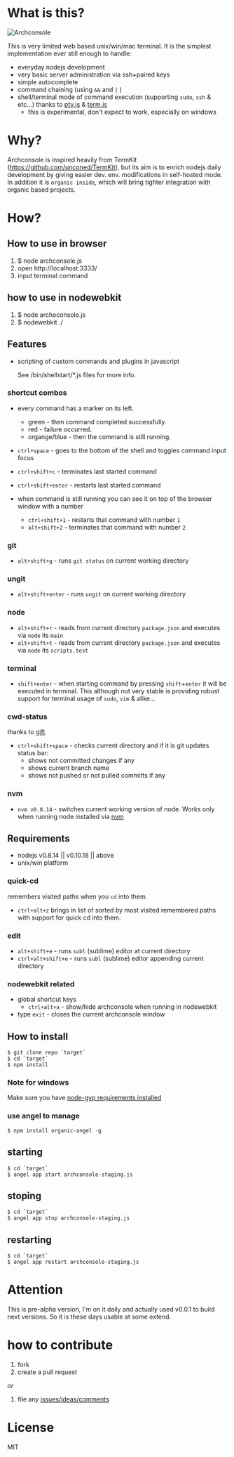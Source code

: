 # What is this? #

![Archconsole](https://raw.github.com/outbounder/organic-archconsole/master/preview.png)

This is very limited web based unix/win/mac terminal.
It is the simplest implementation ever still enough to handle:

* everyday nodejs development
* very basic server administration via ssh+paired keys
* simple autocomplete
* command chaining (using `&&` and `|` )
* shell/terminal mode of command execution (supporting `sudo`, `ssh` & etc...)
thanks to [pty.js](https://github.com/chjj/pty.js/) & [term.js](https://github.com/chjj/term.js/)
  * this is experimental, don't expect to work, especially on windows

# Why? #

Archconsole is inspired heavily from TermKit (https://github.com/unconed/TermKit),
but its aim is to enrich nodejs daily development by giving easier dev. env. modifications in self-hosted mode.
In addition it is `organic inside`, which will bring tighter integration with organic based projects.

# How? #

## How to use in browser ##

1. $ node archconsole.js
2. open http://localhost:3333/
3. input terminal command

## how to use in nodewebkit ##

1. $ node archoconsole.js
2. $ nodewebkit ./

## Features

* scripting of custom commands and plugins in javascript

  See /bin/shellstart/*.js files for more info.

### shortcut combos

* every command has a marker on its left.
  * green - then command completed successfully.
  * red - failure occurred.
  * organge/blue - then the command is still running.

* `ctrl+space` - goes to the bottom of the shell and toggles command input focus
* `ctrl+shift+c` - terminates last started command
* `ctrl+shift+enter` - restarts last started command

* when command is still running you can see it on top of the browser window with a number
  * `ctrl+shift+1` - restarts that command with number `1`
  * `alt+shift+2` - terminates that command with number `2`

### git

* `alt+shift+g` - runs `git status` on current working directory

### ungit

* `alt+shift+enter` - runs `ungit` on current working directory

### node

* `alt+shift+r` - reads from current directory `package.json` and executes via `node` its `main`
* `alt+shift+t` - reads from current directory `package.json` and executes via `node` its `scripts.test`

### terminal

* `shift+enter` - when starting command by pressing `shift`+`enter` it will be executed in terminal.
This although not very stable is providing robust support for terminal usage of `sudo`, `vim` & alike...

### cwd-status

thanks to [gift](https://github.com/sentientwaffle/gift)

* `ctrl+shift+space` - checks current directory and if it is git updates status bar:
  * shows not committed changes if any
  * shows current branch name
  * shows not pushed or not pulled committs if any

### nvm

* `nvm v0.8.14` - switches current working version of node. Works only when running node installed via [nvm](https://github.com/creationix/nvm)

## Requirements ##
* nodejs v0.8.14 || v0.10.18 || above
* unix/win platform

### quick-cd

remembers visited paths when you `cd` into them.

* `ctrl+alt+z` brings in list of sorted by most visited remembered paths with support for quick cd into them.

### edit

* `alt+shift+e` - runs `subl` (sublime) editor at current directory
* `ctrl+alt+shift+e` - runs `subl` (sublime) editor appending current directory

### nodewebkit related 

* global shortcut keys
  * `ctrl+alt+a` - show/hide archconsole when running in nodewebkit
* type `exit` - closes the current archconsole window

## How to install ##

    $ git clone repo `target`
    $ cd `target`
    $ npm install

### Note for windows
Make sure you have [node-gyp requirements installed](https://github.com/TooTallNate/node-gyp#installation)

### use angel to manage ###

    $ npm install organic-angel -g

## starting ##

    $ cd `target`
    $ angel app start archconsole-staging.js

## stoping ##

    $ cd `target`
    $ angel app stop archconsole-staging.js

## restarting ##

    $ cd `target`
    $ angel app restart archconsole-staging.js

# Attention #

This is pre-alpha version, I'm on it daily and actually used v0.0.1 to build next versions.
So it is these days usable at some extend.

# how to contribute #

1. fork
2. create a pull request

*or*

1. file any [issues/ideas/comments](https://github.com/outbounder/organic-archconsole/issues)


# License #

MIT
